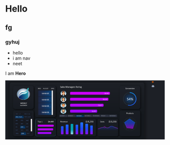 # Hello

## fg

### gyhuj

- hello
- i am nav
- neet

I am **Hero**

![dashboard](https://github.com/NavneetTiwari07/My-Portfolio/blob/main/img/Meeting%20Planner%20Dashboard/Screenshot%202025-08-14%20204027.png)
